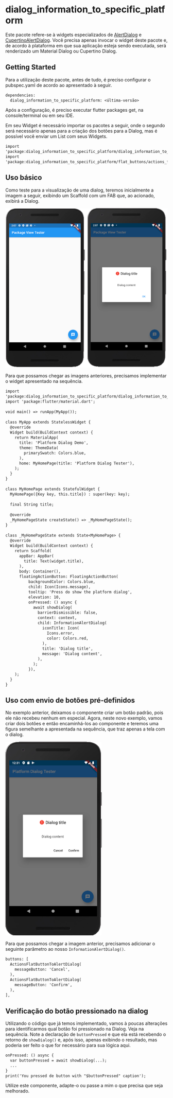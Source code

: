# dialog_information_to_specific_platform

Este pacote refere-se à widgets especializados de [AlertDialog](https://api.flutter.dev/flutter/material/AlertDialog-class.html) e [CupertinoAlertDialog](https://api.flutter.dev/flutter/cupertino/CupertinoAlertDialog-class.html). Você precisa apenas invocar o widget deste pacote e, de acordo à plataforma em que sua aplicação esteja sendo executada, será renderizado um Material Dialog ou Cupertino Dialog.

## Getting Started

Para a utilização deste pacote, antes de tudo, é preciso configurar o pubspec.yaml de acordo ao apresentado à seguir.

```
dependencies:
  dialog_information_to_specific_platform: <última-versão>
```

Após a configuração, é preciso executar flutter packages get, na console/terminal ou em seu IDE.

Em seu Widget é necessário importar os pacotes a seguir, onde o segundo será necessário apenas para a criação dos botões para a Dialog, mas é possível você enviar um List com seus Widgets.

```
import 'package:dialog_information_to_specific_platform/dialog_information_to_specific_platform.dart';
import 'package:dialog_information_to_specific_platform/flat_buttons/actions_flatbutton_to_alert_dialog.dart';
```


## Uso básico

Como teste para a visualização de uma dialog, teremos inicialmente a imagem a seguir, exibindo um Scaffold com um FAB que, ao acionado, exibirá a Dialog.

![A visão do teste de referência com um FAB para exibir a dialog e a visão do teste de referência com a exibição do dialog](/assets/readme/figura_01.png)

Para que possamos chegar as imagens anteriores, precisamos implementar o widget apresentado na sequência.

```
import 'package:dialog_information_to_specific_platform/dialog_information_to_specific_platform.dart';
import 'package:flutter/material.dart';

void main() => runApp(MyApp());

class MyApp extends StatelessWidget {
  @override
  Widget build(BuildContext context) {
    return MaterialApp(
      title: 'Platform Dialog Demo',
      theme: ThemeData(
        primarySwatch: Colors.blue,
      ),
      home: MyHomePage(title: 'Platform Dialog Tester'),
    );
  }
}

class MyHomePage extends StatefulWidget {
  MyHomePage({Key key, this.title}) : super(key: key);

  final String title;

  @override
  _MyHomePageState createState() => _MyHomePageState();
}

class _MyHomePageState extends State<MyHomePage> {
  @override
  Widget build(BuildContext context) {
    return Scaffold(
      appBar: AppBar(
        title: Text(widget.title),
      ),
      body: Container(),
      floatingActionButton: FloatingActionButton(
          backgroundColor: Colors.blue,
          child: Icon(Icons.message),
          tooltip: 'Press do show the platform dialog',
          elevation: 10,
          onPressed: () async {
            await showDialog(
              barrierDismissible: false,
              context: context,
              child: InformationAlertDialog(
                iconTitle: Icon(
                  Icons.error,
                  color: Colors.red,
                ),
                title: 'Dialog title',
                message: 'Dialog content',
              ),
            );
          }),
    );
  }
}
```


## Uso com envio de botões pré-definidos

No exemplo anterior, deixamos o componente criar um botão padrão, pois ele não recebeu nenhum em especial. Agora, neste novo exemplo, vamos criar dois botões e então encaminhá-los ao componente e teremos uma figura semelhante a apresentada na sequência, que traz apenas a tela com o dialog.

![A do teste de referência com a exibição do dialog com botões instanciados de `ActionsFlatButtonToAlertDialog`](/assets/readme/figura_02.png)

Para que possamos chegar a imagem anterior, precisamos adicionar o seguinte parâmetro ao nosso `InformationAlertDialog()`.

```
buttons: [
  ActionsFlatButtonToAlertDialog(
    messageButton: 'Cancel',
  ),
  ActionsFlatButtonToAlertDialog(
    messageButton: 'Confirm',
  ),
],
```


## Verificação do botão pressionado na dialog

Utilizando o código que já temos implementado, vamos à poucas alterações para identificarmos qual botão foi pressionado na Dialog. Veja na sequência. Note a declaração de `buttonPressed` e que ela está recebendo o retorno de `showDialog()` e, após isso, apenas exibindo o resultado, mas poderia ser feito o que for necessário para sua lógica aqui.


```
onPressed: () async {
  var buttonPressed = await showDialog(...);
  ...
}
print('You pressed de button with "$buttonPressed" caption');
```

Utilize este componente, adapte-o ou passe a mim o que precisa que seja melhorado.